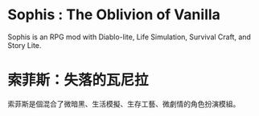 # Sophis : The Oblivion of Vanilla
Sophis is an RPG mod with Diablo-lite, Life Simulation, Survival Craft, 
and Story Lite.

# 索菲斯：失落的瓦尼拉
索菲斯是個混合了微暗黑、生活模擬、生存工藝、微劇情的角色扮演模組。